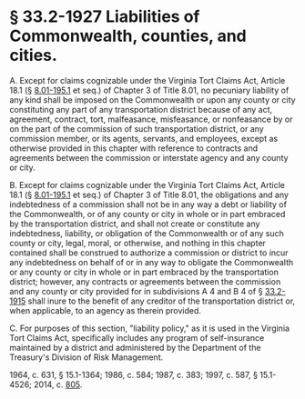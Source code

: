 # § 33.2-1927 Liabilities of Commonwealth, counties, and cities.

<p>A. Except for claims cognizable under the Virginia Tort Claims Act, Article 18.1 (§ <a href='http://law.lis.virginia.gov/vacode/8.01-195.1/'>8.01-195.1</a> et seq.) of Chapter 3 of Title 8.01, no pecuniary liability of any kind shall be imposed on the Commonwealth or upon any county or city constituting any part of any transportation district because of any act, agreement, contract, tort, malfeasance, misfeasance, or nonfeasance by or on the part of the commission of such transportation district, or any commission member, or its agents, servants, and employees, except as otherwise provided in this chapter with reference to contracts and agreements between the commission or interstate agency and any county or city.</p><p>B. Except for claims cognizable under the Virginia Tort Claims Act, Article 18.1 (§ <a href='http://law.lis.virginia.gov/vacode/8.01-195.1/'>8.01-195.1</a> et seq.) of Chapter 3 of Title 8.01, the obligations and any indebtedness of a commission shall not be in any way a debt or liability of the Commonwealth, or of any county or city in whole or in part embraced by the transportation district, and shall not create or constitute any indebtedness, liability, or obligation of the Commonwealth or of any such county or city, legal, moral, or otherwise, and nothing in this chapter contained shall be construed to authorize a commission or district to incur any indebtedness on behalf of or in any way to obligate the Commonwealth or any county or city in whole or in part embraced by the transportation district; however, any contracts or agreements between the commission and any county or city provided for in subdivisions A 4 and B 4 of § <a href='http://law.lis.virginia.gov/vacode/33.2-1915/'>33.2-1915</a> shall inure to the benefit of any creditor of the transportation district or, when applicable, to an agency as therein provided.</p><p>C. For purposes of this section, "liability policy," as it is used in the Virginia Tort Claims Act, specifically includes any program of self-insurance maintained by a district and administered by the Department of the Treasury's Division of Risk Management.</p><p>1964, c. 631, § 15.1-1364; 1986, c. 584; 1987, c. 383; 1997, c. 587, § 15.1-4526; 2014, c. <a href='http://lis.virginia.gov/cgi-bin/legp604.exe?141+ful+CHAP0805'>805</a>.</p>